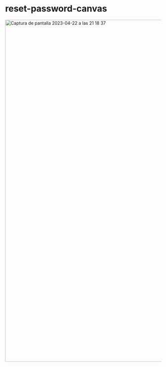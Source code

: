 # reset-password-canvas

<img width="1100" alt="Captura de pantalla 2023-04-22 a las 21 18 37" src="https://user-images.githubusercontent.com/123760628/233802592-e2abf8d4-6b96-474f-8a12-2de8238db52f.png">

